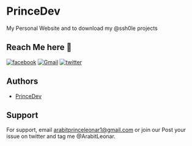 
# PrinceDev 

My Personal Website and to download my @ssh0le projects



## Reach Me here 🔻
[![facebook](https://img.shields.io/badge/Facebook-1877F2?style=for-the-badge&logo=facebook&logoColor=white)](https://facebook.com/PrinceDev22/)
[![Gmail](https://img.shields.io/badge/Gmail-D14836?style=for-the-badge&logo=gmail&logoColor=white)](mailto:arabitprinceleonar@gmail.com?subject=Feedback%20or%20Complaint&body=%0D%0A%0D%0A%0D%0A%0D%0A%0D%0A%0D%0A%0D%0A%0D%0A%0D%0A%0D%0A%0D%0A%0D%0A%0D%0A%0D%0A%0D%0A%0D%0A%0D%0A%0D%0A%0D%0A%0D%0A%0D%0A%0D%0A%0D%0A%0D%0A%0D%0A%0D%0A%0D%0A%0D%0A%0D%0A%0D%0APls%20pin%20your%20image%2Fscreenshot%20here)
[![twitter](https://img.shields.io/badge/twitter-1DA1F2?style=for-the-badge&logo=twitter&logoColor=white)](https://twitter.com/ArabitLeonar)


## Authors

- [PrinceDev](https://github.com/DevPrince22)


## Support

For support, email arabitprinceleonar1@gmail.com or join our Post your issue on twitter and tag me @ArabitLeonar.
